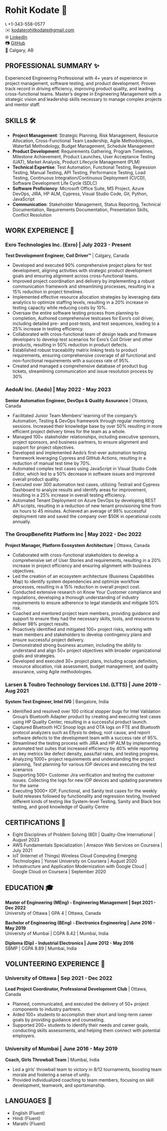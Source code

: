 # Rohit Kodate 🚀

📞 +1-343-558-0577  
✉️ kodaterohitkodate@gmail.com  
🌐 [LinkedIn](https://linkedin.com/in/rohit-kodate)  
📷 [GitHub](https://github.com/rohitkodate247)  
📍 Calgary, AB

## PROFESSIONAL SUMMARY ✨

Experienced Engineering Professional with 4+ years of experience in project management, software testing, and product
development. Proven track record in driving efficiency, improving product quality, and leading cross-functional teams.
Master’s degree in Engineering Management with a strategic vision and leadership skills necessary to manage complex
projects and mentor staff.

## SKILLS 🛠️

- **Project Management**: Strategic Planning, Risk Management, Resource Allocation, Cross-Functional Team
Leadership, Agile Methodologies, Waterfall Methodology, Budget Management, Schedule Management
- **Product Development**: Requirements Gathering, Program Timelines, Milestone Achievement, Product Launches,
User Acceptance Testing (UAT), Market Analysis, Product Lifecycle Management (PLM)
- **Technical Expertise**: Test Automation, Functional Testing, Regression Testing, Manual Testing, API Testing,
Performance Testing, Load Testing, Continuous Integration/Continuous Deployment (CI/CD), Software Development
Life Cycle (SDLC)
- **Software Proficiency**: Microsoft Office Suite, MS Project, Azure DevOps, JIRA, HP ALM, Cypress, Visual Studio
Code, Git, Python, JavaScript
- **Communication**: Stakeholder Management, Status Reporting, Technical Documentation, Requirements
Documentation, Presentation Skills, Conflict Resolution


## WORK EXPERIENCE 💼

### Exro Technologies Inc. (Exro) | July 2023 - Present  
**Test Development Engineer, Coil Driver™** | Calgary, Canada
- Developed and executed 90% comprehensive project plans for test development, aligning activities with strategic
product development goals and ensuring alignment across cross-functional teams.
- Improved project coordination and delivery by implementing a robust communication framework and streamlining
processes, resulting in a 15% reduction in project timelines.
- Implemented effective resource allocation strategies by leveraging data analytics to optimize staffing levels, resulting in a
20% increase in testing capacity while reducing costs by 10%.
- Oversaw the entire software testing process from planning to completion, Authored comprehensive testcases for Exro’s
coil driver, including detailed pre- and post-tests, and test sequences, leading to a 25% increase in testing efficiency.
- Collaborated with cross-functional team of design leads and firmware developers to develop test scenarios for Exro’s Coil
Driver and other products, resulting in 50% reduction in product defects.
- Established robust traceability matrix linking tests to product requirements, ensuring comprehensive coverage of all
functional and non-functional requirements with a success rate of 95%.
- Created and managed a comprehensive database of product bug tickets, streamlining communication and issue resolution
process by 30%

### AedoAI Inc. (Aedo) | May 2022 - May 2023  
**Senior Automation Engineer, DevOps & Quality Assurance** | Ottawa, Canada
- Facilitated Junior Team Members’ learning of the company’s Automation, Testing & DevOps framework through regular
mentoring sessions. Increased their knowledge base by over 50% resulting in more efficient project delivery times for the
team as a whole.
- Managed 100+ stakeholder relationships, including executive sponsors, project sponsors, and business partners, to
ensure alignment and support for project objectives.
- Developed and implemented Aedo’s first-ever automation testing framework leveraging Cypress and GitHub Actions,
resulting in a reduction of manual test time by 70%.
- Automated complex test cases using JavaScript in Visual Studio Code Editor, which led to a 50% decrease in software
issues and improved overall product quality.
- Executed over 300 automation test cases, utilizing Testrail and Cypress Dashboard to analyze results and identify areas
for improvement, resulting in a 25% increase in overall testing efficiency.
- Automated Tenant Deployment on Azure DevOps by developing REST API scripts, resulting in a reduction of new
tenant provisioning time from six hours to 45 minutes. Achieved an average of 98% successful deployment rate and
saved the company over $50K in operational costs annually.

### The GroupBenefitz Platform Inc | May 2022 - Dec 2022  
**Project Manager, Platform Ecosystem Architecture** | Ottawa, Canada
 - Collaborated with cross-functional stakeholders to develop a comprehensive set of User Stories and requirements,
resulting in a 20% increase in project efficiency and ensuring alignment with business objectives.
- Led the creation of an ecosystem architecture (Business Capabilities Map) to identify system dependencies and optimize
workflow processes, resulting in a 15% reduction in overall project cost.
- Conducted extensive research on Know Your Customer compliance and regulations, developing a thorough understanding
of industry requirements to ensure adherence to legal standards and mitigate 50% risk.
- Coached and mentored project team members, providing guidance and support to ensure they had the necessary skills,
tools, and resources to deliver 98% project results.
- Proactively identified and mitigated 100+ project risks, working with team members and stakeholders to develop
contingency plans and ensure successful project delivery.
- Demonstrated strong business acumen, including the ability to understand and align 50+ project objectives with
broader organizational goals and strategies.
- Developed and executed 30+ project plans, including scope definition, resource allocation, risk assessment, budget
management, and quality assurance, using Agile methodologies.

### Larsen & Toubro Technology Services Ltd. (LTTS) | June 2019 - Aug 2021  
**System Test Engineer, Intel IVG** | Bangalore, India
- Identified and resolved over 100 critical stopper bugs for Intel Validation Group’s Bluetooth Adapter product by creating
and executing test cases using HP Quality Center, resulting in a successful product launch.
- Captured Bluetooth HCI Snoop logs and OTA logs on FTE and Bluetooth protocol analyzers such as Ellysis to debug,
root cause, and report software defects to the development team with a success rate of 95%.
- Streamlined the testing process with JIRA and HP ALM by implementing automated test suites that increased efficiency
by 40% while reporting on key metrics like defect density, pass/fail rates, and testing progress.
- Analyzing 1000+ project requirements and understanding the project planning, Test planning for various IOP devices
and executing the test scenarios
- Supporting 500+ Customer Jira verification and testing the customer issues. Collecting the logs for new IOP devices
and updating parameters for the same
- Executing 5000+ IOP, Functional, and Sanity test cases for the weekly build releases followed by functionality and
regression testing, Involved different kinds of testing like System-level Testing, Sanity and Black box testing, and good
knowledge of Quality Centre

## CERTIFICATIONS 📜

- Eight Disciplines of Problem Solving (8D) | Quality-One International | August 2023
- AWS Fundamentals Specialization | Amazon Web Services on Coursera | July 2021
- IoT (Internet of Things) Wireless Cloud Computing Emerging Technologies | Yonsei University on Coursera | August 2020
- Infrastructure and Application Modernization with Google Cloud | Google Cloud on Coursera | September 2020

## EDUCATION 🎓

**Master of Engineering (MEng) - Engineering Management | Sept 2021 - Dec 2022**  
University of Ottawa | GPA 4 | Ottawa, Canada

**Bachelor of Engineering (BEng) - Electronics Engineering | June 2016 - May 2019**  
University of Mumbai | CGPA 8.42 | Mumbai, India

**Diploma (Dip) - Industrial Electronics | June 2012 - May 2016**  
SBMP | CGPA 8.89 | Mumbai, India

## VOLUNTEERING EXPERIENCE 🙌

### University of Ottawa | Sep 2021 - Dec 2022  
**Lead Project Coordinator, Professional Development Club** | Ottawa, Canada
- Planned, communicated, and executed the delivery of 50+ project components to industry partners.
- Aided 100+ students to accomplish their short and long-term career goals by providing guidance and counseling.
- Supported 200+ students to identify their needs and career goals, conducting skills assessments, and helping them connect with potential employers.

### University of Mumbai | June 2016 - May 2019  
**Coach, Girls Throwball Team** | Mumbai, India
- Led a girls' throwball team to victory in 8/12 tournaments, boosting team morale and fostering a sense of unity.
- Provided individualized coaching to team members, focusing on skill development, teamwork, and sportsmanship.

## LANGUAGES 💬

- English (Fluent)
- Hindi (Fluent)
- Marathi (Fluent)
